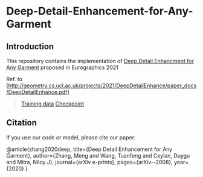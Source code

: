 # Deep-Detail-Enhancement-for-Any-Garment

## Introduction
This repository contains the implementation of [Deep Detail Enhancment for Any Garment](http://geometry.cs.ucl.ac.uk/projects/2021/DeepDetailEnhance/) proposed in Eurographics 2021

Ref. to [http://geometry.cs.ucl.ac.uk/projects/2021/DeepDetailEnhance/paper_docs/DeepDetailEnhance.pdf]

>[Training data](https://drive.google.com/drive/folders/1-rX-g4rSbR8DwKpYJ0IUTKBL3l6hS1qz?usp=sharing)
>[Checkpoint](https://drive.google.com/drive/folders/1NvJJDQ_ZtKsq107zjMmsnYuH8agYnl8y?usp=sharing)

## Citation
If you use our code or model, please cite our paper:

@article{zhang2020deep,
  title={Deep Detail Enhancement for Any Garment},
  author={Zhang, Meng and Wang, Tuanfeng and Ceylan, Duygu and Mitra, Niloy J},
  journal={arXiv e-prints},
  pages={arXiv--2008},
  year={2020}
}
